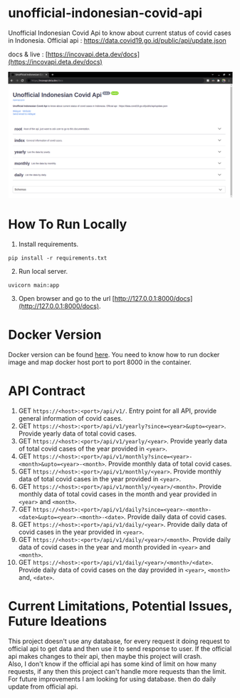 # unofficial-indonesian-covid-api

Unofficial Indonesian Covid Api to know about current status of covid cases in Indonesia. Official api : https://data.covid19.go.id/public/api/update.json

docs & live : [https://incovapi.deta.dev/docs](https://incovapi.deta.dev/docs)

![documentation](README_assets/docs.png)

# How To Run Locally
1. Install requirements.
```
pip install -r requirements.txt
```
2. Run local server.
```
uvicorn main:app
```
3. Open browser and go to the url [http://127.0.0.1:8000/docs](http://127.0.0.1:8000/docs).

# Docker Version
Docker version can be found [here](https://hub.docker.com/r/hidayathamir/unofficial-indonesian-covid-api). You need to know how to run docker image and map docker host port to port 8000 in the container.

# API Contract
1. GET `https://<host>:<port>/api/v1/`. Entry point for all API, provide general information of covid cases.
2. GET `https://<host>:<port>/api/v1/yearly?since=<year>&upto=<year>`. Provide yearly data of total covid cases.
3. GET `https://<host>:<port>/api/v1/yearly/<year>`. Provide yearly data of total covid cases of the year provided in `<year>`.
4. GET `https://<host>:<port>/api/v1/monthly?since=<year>-<month>&upto=<year>-<month>`. Provide monthly data of total covid cases.
5. GET `https://<host>:<port>/api/v1/monthly/<year>`. Provide monthly data of total covid cases in the year provided in `<year>`.
6. GET `https://<host>:<port>/api/v1/monthly/<year>/<month>`. Provide monthly data of total covid cases in the month and year provided in `<year>` and
`<month>`.
7. GET `https://<host>:<port>/api/v1/daily?since=<year>-<month>-<date>&upto=<year>-<month>-<date>`. Provide daily data of covid cases.
8. GET `https://<host>:<port>/api/v1/daily/<year>`. Provide daily data of covid cases in the year provided in `<year>`.
9. GET `https://<host>:<port>/api/v1/daily/<year>/<month>`. Provide daily data of covid cases in the year and month provided in `<year>` and `<month>`.
10. GET `https://<host>:<port>/api/v1/daily/<year>/<month>/<date>`. Provide daily data of covid cases on the day provided in `<year>`, `<month>` and, `<date>`.

# Current Limitations, Potential Issues, Future Ideations
This project doesn't use any database, for every request it doing request to official api to get data and then use it to send response to user. If the official api makes changes to their api, then maybe this project will crash. <br>
Also, I don't know if the official api has some kind of limit on how many requests, if any then this project can't handle more requests than the limit. <br>
For future improvements I am looking for using database. then do daily update from official api.
